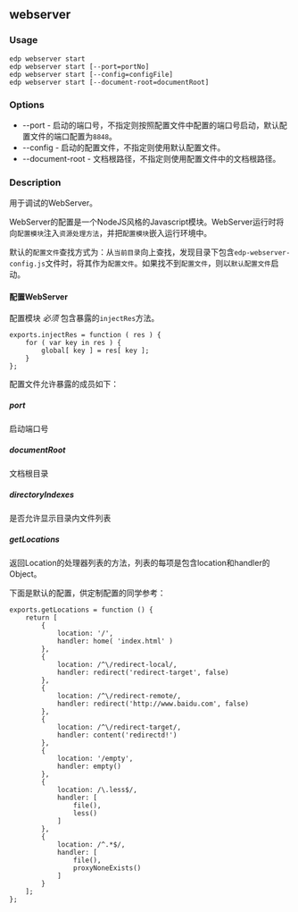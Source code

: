 webserver
---------

### Usage

    edp webserver start
    edp webserver start [--port=portNo]
    edp webserver start [--config=configFile]
    edp webserver start [--document-root=documentRoot]

### Options

+ --port - 启动的端口号，不指定则按照配置文件中配置的端口号启动，默认配置文件的端口配置为`8848`。
+ --config - 启动的配置文件，不指定则使用默认配置文件。
+ --document-root - 文档根路径，不指定则使用配置文件中的文档根路径。


### Description

用于调试的WebServer。

WebServer的配置是一个NodeJS风格的Javascript模块。WebServer运行时将向`配置模块`注入`资源处理方法`，并把`配置模块`嵌入运行环境中。

默认的`配置文件`查找方式为：从`当前目录`向上查找，发现目录下包含`edp-webserver-config.js`文件时，将其作为`配置文件`。如果找不到`配置文件`，则以`默认配置文件`启动。


#### 配置WebServer

配置模块 *必须* 包含暴露的`injectRes`方法。

    exports.injectRes = function ( res ) {
        for ( var key in res ) {
            global[ key ] = res[ key ];
        }
    };

配置文件允许暴露的成员如下：

##### port 

启动端口号

##### documentRoot

文档根目录

##### directoryIndexes

是否允许显示目录内文件列表


##### getLocations

返回Location的处理器列表的方法，列表的每项是包含location和handler的Object。

下面是默认的配置，供定制配置的同学参考：

    exports.getLocations = function () {
        return [
            { 
                location: '/', 
                handler: home( 'index.html' )
            },
            { 
                location: /^\/redirect-local/, 
                handler: redirect('redirect-target', false) 
            },
            { 
                location: /^\/redirect-remote/, 
                handler: redirect('http://www.baidu.com', false) 
            },
            { 
                location: /^\/redirect-target/, 
                handler: content('redirectd!') 
            },
            { 
                location: '/empty', 
                handler: empty() 
            },
            { 
                location: /\.less$/, 
                handler: [
                    file(),
                    less()
                ]
            },
            { 
                location: /^.*$/, 
                handler: [
                    file(),
                    proxyNoneExists()
                ]
            }
        ];
    };

